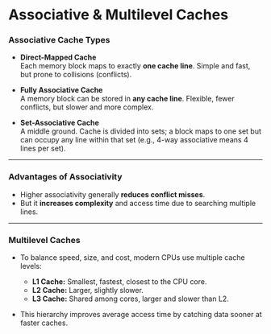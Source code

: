 # Associative & Multilevel Caches

### **Associative Cache Types**

* **Direct-Mapped Cache**<br>
  Each memory block maps to exactly **one cache line**. Simple and fast, but prone to collisions (conflicts).

* **Fully Associative Cache**<br>
  A memory block can be stored in **any cache line**. Flexible, fewer conflicts, but slower and more complex.

* **Set-Associative Cache**<br>
  A middle ground. Cache is divided into sets; a block maps to one set but can occupy any line within that set (e.g., 4-way associative means 4 lines per set).

---

### **Advantages of Associativity**

* Higher associativity generally **reduces conflict misses**.
* But it **increases complexity** and access time due to searching multiple lines.

---

### **Multilevel Caches**

* To balance speed, size, and cost, modern CPUs use multiple cache levels:

  * **L1 Cache:** Smallest, fastest, closest to the CPU core.
  * **L2 Cache:** Larger, slightly slower.
  * **L3 Cache:** Shared among cores, larger and slower than L2.

* This hierarchy improves average access time by catching data sooner at faster caches.

